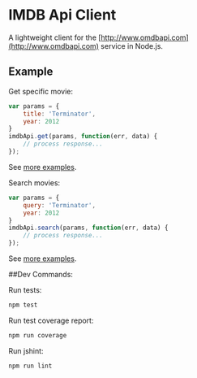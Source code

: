 # IMDB Api Client

A lightweight client for the [http://www.omdbapi.com](http://www.omdbapi.com) service in Node.js.

## Example

Get specific movie:

```js
var params = {
	title: 'Terminator',
	year: 2012
}
imdbApi.get(params, function(err, data) {
	// process response...
});
```

See [more examples](https://github.com/bbraithwaite/imdb-api-client/blob/master/examples/get.example.js).

Search movies:

```js
var params = {
	query: 'Terminator',
	year: 2012
}
imdbApi.search(params, function(err, data) {
	// process response...
});
```

See [more examples](https://github.com/bbraithwaite/imdb-api-client/blob/master/examples/search.example.js).

##Dev Commands:

Run tests:

```bash
npm test
```

Run test coverage report:

```bash
npm run coverage
```

Run jshint:

``` bash
npm run lint
```

